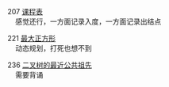 207 [课程表](https://leetcode.cn/problems/course-schedule/)  
&nbsp;&nbsp;&nbsp;&nbsp;感觉还行，一方面记录入度，一方面记录出结点

221 [最大正方形](https://leetcode.cn/problems/maximal-square/)  
&nbsp;&nbsp;&nbsp;&nbsp;动态规划，打死也想不到

236 [二叉树的最近公共祖先](https://leetcode.cn/problems/lowest-common-ancestor-of-a-binary-tree/)  
&nbsp;&nbsp;&nbsp;&nbsp;需要背诵